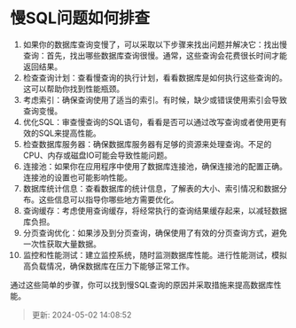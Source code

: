 # 慢SQL问题如何排查

1. 如果你的数据库查询变慢了，可以采取以下步骤来找出问题并解决它：找出慢查询：首先，找出哪些数据库查询很慢。通常，这些查询会花费很长时间才能返回结果。
2. 检查查询计划：查看慢查询的执行计划，看看数据库是如何执行这些查询的。这可以帮助你找到性能瓶颈。
3. 考虑索引：确保查询使用了适当的索引。有时候，缺少或错误使用索引会导致查询变慢。
4. 优化SQL：审查慢查询的SQL语句，看看是否可以通过改写查询或者使用更有效的SQL来提高性能。
5. 检查数据库服务器：确保数据库服务器有足够的资源来处理查询。不足的CPU、内存或磁盘IO可能会导致性能问题。
6. 连接池：如果你在应用程序中使用了数据库连接池，确保连接池的配置正确。连接池的设置也可能影响性能。
7. 数据库统计信息：查看数据库的统计信息，了解表的大小、索引情况和数据分布。这些信息可以指导你哪些地方需要优化。
8. 查询缓存：考虑使用查询缓存，将经常执行的查询结果缓存起来，以减轻数据库负担。
9. 分页查询优化：如果涉及到分页查询，确保使用了有效的分页查询方式，避免一次性获取大量数据。
10. 监控和性能测试：建立监控系统，随时监测数据库性能。进行性能测试，模拟高负载情况，确保数据库在压力下能够正常工作。

通过这些简单的步骤，你可以找到慢SQL查询的原因并采取措施来提高数据库性能。

> 更新: 2024-05-02 14:08:52
